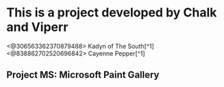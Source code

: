 # This is a project developed by Chalk and Viperr
<@306563362370879488> Kadyn of The South[^1]
<@838862702520696842> Cayenne Pepper[^1]

## Project MS: Microsoft Paint Gallery
